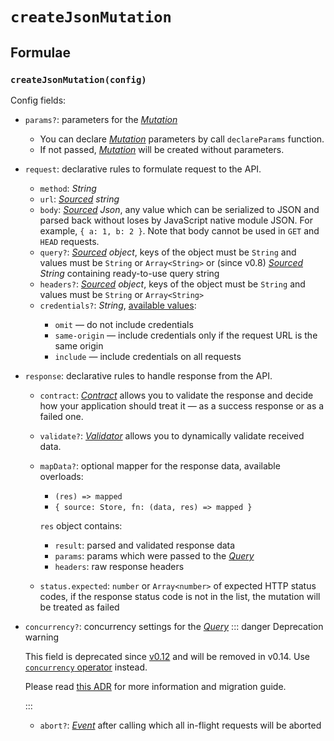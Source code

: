 # `createJsonMutation` <Badge type="tip" text="since v0.2" />

## Formulae

### `createJsonMutation(config)`

Config fields:

- `params?`: parameters for the [_Mutation_](/api/primitives/mutation)

  - You can declare [_Mutation_](/api/primitives/mutation) parameters by call `declareParams` function.
  - If not passed, [_Mutation_](/api/primitives/mutation) will be created without parameters.

- `request`: declarative rules to formulate request to the API.

  - `method`: _String_
  - `url`: _[Sourced](/api/primitives/sourced) string_
  - `body`: _[Sourced](/api/primitives/sourced) Json_, any value which can be serialized to JSON and parsed back without loses by JavaScript native module JSON. For example, `{ a: 1, b: 2 }`. Note that body cannot be used in `GET` and `HEAD` requests.
  - `query?`: _[Sourced](/api/primitives/sourced) object_, keys of the object must be `String` and values must be `String` or `Array<String>` or (since v0.8) _[Sourced](/api/primitives/sourced) String_ containing ready-to-use query string
  - `headers?`: _[Sourced](/api/primitives/sourced) object_, keys of the object must be `String` and values must be `String` or `Array<String>`
  - `credentials?`: <Badge type="tip" text="since v0.7" /> _String_, [available values](https://developer.mozilla.org/en-US/docs/Web/API/Request/credentials):
    - `omit` — do not include credentials
    - `same-origin` — include credentials only if the request URL is the same origin
    - `include` — include credentials on all requests

- `response`: declarative rules to handle response from the API.

  - `contract`: [_Contract_](/api/primitives/contract) allows you to validate the response and decide how your application should treat it — as a success response or as a failed one.
  - `validate?`: [_Validator_](/api/primitives/validator) allows you to dynamically validate received data.
  - `mapData?`: optional mapper for the response data, available overloads:

    - `(res) => mapped`
    - `{ source: Store, fn: (data, res) => mapped }`

    `res` object contains:

    - `result`: parsed and validated response data
    - `params`: params which were passed to the [_Query_](/api/primitives/query)
    - `headers`: <Badge type="tip" text="since v0.13" /> raw response headers

  - `status.expected`: `number` or `Array<number>` of expected HTTP status codes, if the response status code is not in the list, the mutation will be treated as failed

- `concurrency?`: concurrency settings for the [_Query_](/api/primitives/query)
  ::: danger Deprecation warning

  This field is deprecated since [v0.12](/releases/0-12) and will be removed in v0.14. Use [`concurrency` operator](/api/operators/concurrency) instead.

  Please read [this ADR](/adr/concurrency) for more information and migration guide.

  :::

  - `abort?`: [_Event_](https://effector.dev/en/api/effector/event/) after calling which all in-flight requests will be aborted
